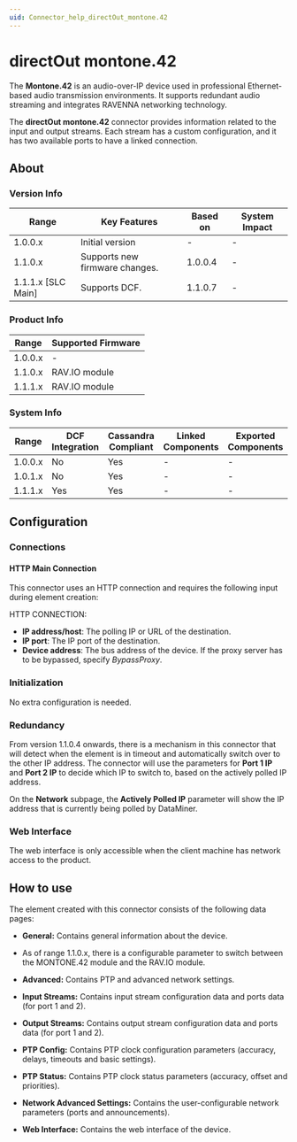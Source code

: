 ```yaml
---
uid: Connector_help_directOut_montone.42
---
```


# directOut montone.42

The **Montone.42** is an audio-over-IP device used in professional Ethernet-based audio transmission environments. It supports redundant audio streaming and integrates RAVENNA networking technology.

The **directOut montone.42** connector provides information related to the input and output streams. Each stream has a custom configuration, and it has two available ports to have a linked connection.

## About

### Version Info

| **Range**            | **Key Features**               | **Based on** | **System Impact** |
|----------------------|--------------------------------|--------------|-------------------|
| 1.0.0.x              | Initial version                | -            | -                 |
| 1.1.0.x              | Supports new firmware changes. | 1.0.0.4      | -                 |
| 1.1.1.x [SLC Main]   | Supports DCF.                  | 1.1.0.7      | -                 |

### Product Info

| Range     | Supported Firmware     |
|-----------|------------------------|
| 1.0.0.x   | -                      |
| 1.1.0.x   | RAV.IO module          |
| 1.1.1.x   | RAV.IO module          |

### System Info

| Range     | DCF Integration     | Cassandra Compliant     | Linked Components     | Exported Components     |
|-----------|---------------------|-------------------------|-----------------------|-------------------------|
| 1.0.0.x   | No                  | Yes                     | -                     | -                       |
| 1.0.1.x   | No                  | Yes                     | -                     | -                       |
| 1.1.1.x   | Yes                 | Yes                     | -                     | -                       |

## Configuration

### Connections

#### HTTP Main Connection

This connector uses an HTTP connection and requires the following input during element creation:

HTTP CONNECTION:

- **IP address/host**: The polling IP or URL of the destination.
- **IP port**: The IP port of the destination.
- **Device address**: The bus address of the device. If the proxy server has to be bypassed, specify *BypassProxy*.

### Initialization

No extra configuration is needed.

### Redundancy

From version 1.1.0.4 onwards, there is a mechanism in this connector that will detect when the element is in timeout and automatically switch over to the other IP address. The connector will use the parameters for **Port 1 IP** and **Port 2 IP** to decide which IP to switch to, based on the actively polled IP address.

On the **Network** subpage, the **Actively Polled IP** parameter will show the IP address that is currently being polled by DataMiner.

### Web Interface

The web interface is only accessible when the client machine has network access to the product.

## How to use

The element created with this connector consists of the following data pages:

- **General:** Contains general information about the device.

- As of range 1.1.0.x, there is a configurable parameter to switch between the MONTONE.42 module and the RAV.IO module.

- **Advanced:** Contains PTP and advanced network settings.

- **Input Streams:** Contains input stream configuration data and ports data (for port 1 and 2).

- **Output Streams:** Contains output stream configuration data and ports data (for port 1 and 2).

- **PTP Config:** Contains PTP clock configuration parameters (accuracy, delays, timeouts and basic settings).

- **PTP Status:** Contains PTP clock status parameters (accuracy, offset and priorities).

- **Network Advanced Settings:** Contains the user-configurable network parameters (ports and announcements).

- **Web Interface:** Contains the web interface of the device.
